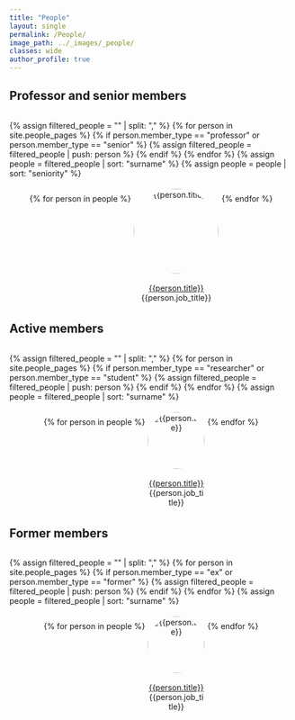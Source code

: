```yaml
---
title: "People"
layout: single
permalink: /People/
image_path: ../_images/_people/
classes: wide
author_profile: true
---
```

<style>
  .inner {
    max-width: 95%;
  }

  .member-container {
    display: flex;
    flex-wrap: wrap;
    justify-content: center;
  }

  .member-container .member {
    text-align: center;
    margin: 5px;
    flex: 1 0 50%;
    max-width: 30%;
    min-width: 100px;
  }

  .member-container .member .image-container {
    width: 100%;
    padding-bottom: 0%;
    position: relative;
    border-radius: 50%;
    overflow: hidden;
  }

  .member-container .member .image-container:before {
    content: "";
    display: block;
    padding-top: 100%;
  }

  .member-container .member .image-container img {
    width: 100%;
    height: 100%;
    object-fit: cover;
    object-position: top center;
    position: absolute;
    top: 0;
    left: 0;
  }

  .member-container2 {
    display: flex;
    flex-wrap: wrap;
    justify-content: center;
  }

  .member-container2 .member2 {
    text-align: center;
    margin: 5px;
    flex: 1 0 30%;
    max-width: 20%;
    min-width: 80px;
  }

  .member-container2 .member2 .image-container2 {
    width: 100%;
    padding-bottom: 0%;
    position: relative;
    border-radius: 50%;
    overflow: hidden;
  }

  .member-container2 .member2 .image-container2:before {
    content: "";
    display: block;
    padding-top: 100%;
  }

  .member-container2 .member2 .image-container2 img {
    width: 100%;
    height: 100%;
    object-fit: cover;
    object-position: top center;
    position: absolute;
    top: 0;
    left: 0;
  }

  .member-container3 {
    display: flex;
    flex-wrap: wrap;
    justify-content: center;
  }

  .member-container3 .member3 {
    text-align: center;
    margin: 5px;
    flex: 1 0 30%;
    max-width: 20%;
    min-width: 80px;
  }

  .member-container3 .member3 .image-container3 {
    width: 100%;
    padding-bottom: 0%;
    position: relative;
    border-radius: 50%;
    overflow: hidden;
  }

  .member-container3 .member3 .image-container3:before {
    content: "";
    display: block;
    padding-top: 100%;
  }

  .member-container3 .member3 .image-container3 img {
    width: 100%;
    height: 100%;
    object-fit: cover;
    object-position: top center;
    position: absolute;
    top: 0;
    left: 0;
  }

</style>

  <h2>Professor and senior members</h2>

  <div class="member-container">
  
  {% assign filtered_people = "" | split: "," %}
  {% for person in site.people_pages %}
    {% if person.member_type == "professor" or person.member_type == "senior" %}
      {% assign filtered_people = filtered_people | push: person %}
    {% endif %}
  {% endfor %}
  {% assign people = filtered_people | sort: "surname" %}
  {% assign people = people | sort: "seniority" %}

  {% for person in people %}

  <div class="member">
    <a href="{{person.permalink}}">
      <div class="image-container">
        <img src="../_images/_people/{{person.img}}" alt="{{person.title}}">
      </div>
    </a>
    <br>
    <a href="{{person.permalink}}"> <span>{{person.title}}</span> </a>
    <br>
    <span>{{person.job_title}}</span>
  </div>
    
  {% endfor %}

  </div>

  <h2>Active members</h2>

  <div class="member-container2">

  {% assign filtered_people = "" | split: "," %}
  {% for person in site.people_pages %}
    {% if person.member_type == "researcher" or person.member_type == "student" %}
      {% assign filtered_people = filtered_people | push: person %}
    {% endif %}
  {% endfor %}
  {% assign people = filtered_people | sort: "surname" %}

  {% for person in people %}

  <div class="member2">
    <a href="{{person.permalink}}">
      <div class="image-container2">
        <img src="../_images/_people/{{person.img}}" alt="{{person.title}}">
      </div>
    </a>
    <br>
    <a href="{{person.permalink}}"> <span>{{person.title}}</span> </a>
    <br>
    <span>{{person.job_title}}</span>
  </div>
  
  {% endfor %}

  </div>

  <h2>Former members</h2>

  <div class="member-container3">
  
  {% assign filtered_people = "" | split: "," %}
  {% for person in site.people_pages %}
    {% if person.member_type == "ex" or person.member_type == "former" %}
      {% assign filtered_people = filtered_people | push: person %}
    {% endif %}
  {% endfor %}
  {% assign people = filtered_people | sort: "surname" %}

  {% for person in people %}

  <div class="member3">
    <a href="{{person.permalink}}">
      <div class="image-container3">
        <img src="../_images/_people/{{person.img}}" alt="{{person.title}}">
      </div>
    </a>
    <br>
    <a href="{{person.permalink}}"> <span>{{person.title}}</span> </a>
    <br>
    <span>{{person.job_title}}</span>
  </div>
    
  {% endfor %}

  </div>

<!-- and many others...   -->
